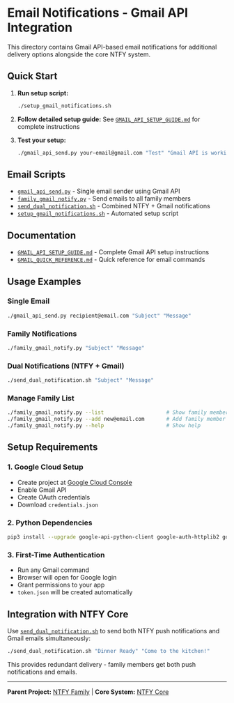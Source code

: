 # Email Notifications - Gmail API Integration

This directory contains Gmail API-based email notifications for additional delivery options alongside the core NTFY system.

## Quick Start

1. **Run setup script:**
   ```bash
   ./setup_gmail_notifications.sh
   ```

2. **Follow detailed setup guide:**
   See [`GMAIL_API_SETUP_GUIDE.md`](GMAIL_API_SETUP_GUIDE.md) for complete instructions

3. **Test your setup:**
   ```bash
   ./gmail_api_send.py your-email@gmail.com "Test" "Gmail API is working!"
   ```

## Email Scripts

- [`gmail_api_send.py`](gmail_api_send.py) - Single email sender using Gmail API
- [`family_gmail_notify.py`](family_gmail_notify.py) - Send emails to all family members
- [`send_dual_notification.sh`](send_dual_notification.sh) - Combined NTFY + Gmail notifications
- [`setup_gmail_notifications.sh`](setup_gmail_notifications.sh) - Automated setup script

## Documentation

- [`GMAIL_API_SETUP_GUIDE.md`](GMAIL_API_SETUP_GUIDE.md) - Complete Gmail API setup instructions
- [`GMAIL_QUICK_REFERENCE.md`](GMAIL_QUICK_REFERENCE.md) - Quick reference for email commands

## Usage Examples

### Single Email
```bash
./gmail_api_send.py recipient@email.com "Subject" "Message"
```

### Family Notifications
```bash
./family_gmail_notify.py "Subject" "Message"
```

### Dual Notifications (NTFY + Gmail)
```bash
./send_dual_notification.sh "Subject" "Message"
```

### Manage Family List
```bash
./family_gmail_notify.py --list                    # Show family members
./family_gmail_notify.py --add new@email.com       # Add family member
./family_gmail_notify.py --help                    # Show help
```

## Setup Requirements

### 1. Google Cloud Setup
- Create project at [Google Cloud Console](https://console.cloud.google.com/)
- Enable Gmail API
- Create OAuth credentials
- Download `credentials.json`

### 2. Python Dependencies
```bash
pip3 install --upgrade google-api-python-client google-auth-httplib2 google-auth-oauthlib
```

### 3. First-Time Authentication
- Run any Gmail command
- Browser will open for Google login
- Grant permissions to your app
- `token.json` will be created automatically

## Integration with NTFY Core

Use [`send_dual_notification.sh`](send_dual_notification.sh) to send both NTFY push notifications and Gmail emails simultaneously:

```bash
./send_dual_notification.sh "Dinner Ready" "Come to the kitchen!"
```

This provides redundant delivery - family members get both push notifications and emails.

---

**Parent Project:** [NTFY Family](../README.md) | **Core System:** [NTFY Core](../ntfy-core/README.md)